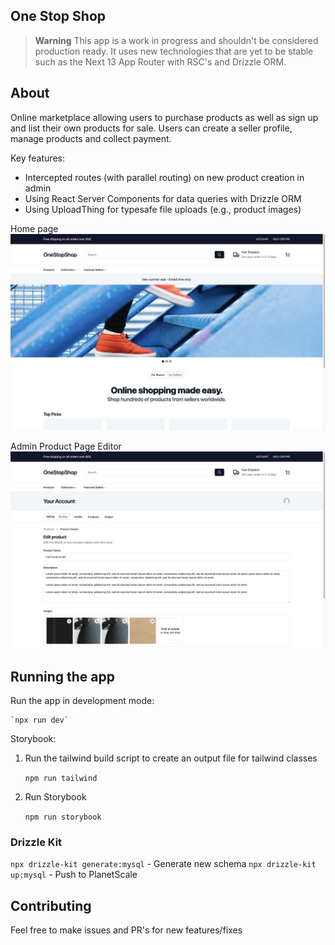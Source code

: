 ## One Stop Shop

> **Warning**
> This app is a work in progress and shouldn't be considered production ready. It uses new technologies that are yet to be stable such as the Next 13 App Router with RSC's and Drizzle ORM.

## About

Online marketplace allowing users to purchase products as well as sign up and list their own products for sale. Users can create a seller profile, manage products and collect payment.

Key features:

- Intercepted routes (with parallel routing) on new product creation in admin
- Using React Server Components for data queries with Drizzle ORM
- Using UploadThing for typesafe file uploads (e.g., product images)

Home page
![Home page](/.github/images/home.jpeg?raw=0)

Admin Product Page Editor
![Admin Product Page Editor](/.github/images/product-admin.jpeg?raw=0)

## Running the app

Run the app in development mode:

    `npx run dev`

Storybook:

1. Run the tailwind build script to create an output file for tailwind classes

   `npm run tailwind`

2. Run Storybook

   `npm run storybook`

### Drizzle Kit

`npx drizzle-kit generate:mysql` - Generate new schema
`npx drizzle-kit up:mysql` - Push to PlanetScale

## Contributing

Feel free to make issues and PR's for new features/fixes
